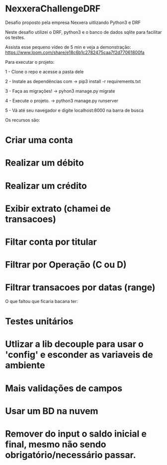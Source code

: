 # NexxeraChallengeDRF
Desafio proposto pela empresa Nexxera uitlizando Python3 e DRF

Neste desafio utilizei o DRF, python3 e o banco de dados sqlite para facilitar os testes.

Assista esse pequeno vídeo de 5 min e veja a demonstração:  https://www.loom.com/share/e18c6b1c2782475caa7f2d77061800fa

Para executar o projeto:

1 - Clone o repo e acesse a pasta dele

2 - Instale as dependências com -> pip3 install -r requirements.txt

3 - Faça as migrações! -> pyhon3 manage.py migrate

4 - Execute o projeto. -> python3 manage.py runserver

5 - Vá até seu navegador e digite localhost:8000 na barra de busca

Os recursos são:

  # Criar uma conta
  # Realizar um débito
  # Realizar um crédito
  # Exibir extrato (chamei de transacoes)
  # Filtar conta por titular
  # Filtrar por Operação (C ou D)
  # Filtrar transacoes por datas (range)

O que faltou  que ficaria bacana ter: 
  # Testes unitários
  # Utlizar a lib decouple para usar o 'config' e esconder as variaveis de ambiente
  # Mais validações de campos
  # Usar um BD na nuvem
  # Remover do input o saldo inicial e final, mesmo não sendo obrigatório/necessário passar.
